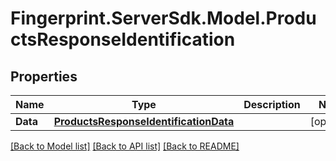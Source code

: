 # Fingerprint.ServerSdk.Model.ProductsResponseIdentification
## Properties

Name | Type | Description | Notes
------------ | ------------- | ------------- | -------------
**Data** | [**ProductsResponseIdentificationData**](ProductsResponseIdentificationData.md) |  | [optional] 

[[Back to Model list]](../README.md#documentation-for-models) [[Back to API list]](../README.md#documentation-for-api-endpoints) [[Back to README]](../README.md)

